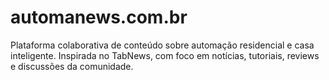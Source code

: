 # automanews.com.br
Plataforma colaborativa de conteúdo sobre automação residencial e casa inteligente. Inspirada no TabNews, com foco em notícias, tutoriais, reviews e discussões da comunidade.
